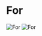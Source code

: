 # For
![For](https://cdn.discordapp.com/attachments/788115683320791150/985555732021796874/unknown.png)
![For](https://cdn.discordapp.com/attachments/788115683320791150/985556346202099742/unknown.png)
